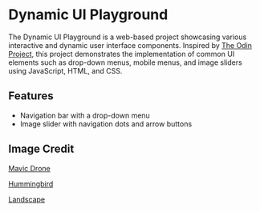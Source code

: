 # Dynamic UI Playground

The Dynamic UI Playground is a web-based project showcasing various interactive and dynamic user interface components. Inspired by [The Odin Project](https://www.theodinproject.com/lessons/node-path-javascript-dynamic-user-interface-interactions), this project demonstrates the implementation of common UI elements such as drop-down menus, mobile menus, and image sliders using JavaScript, HTML, and CSS.

## Features

- Navigation bar with a drop-down menu
- Image slider with navigation dots and arrow buttons

## Image Credit

[Mavic Drone](https://pixabay.com/images/id-7870679/)

[Hummingbird](https://pixabay.com/images/id-7876355/)

[Landscape](https://pixabay.com/images/id-7807452/)
